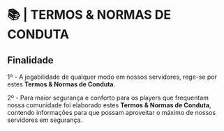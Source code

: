 # 📚 | TERMOS & NORMAS DE CONDUTA

## Finalidade

1º - A jogabilidade de qualquer modo em nossos servidores, rege-se por estes **Termos & Normas de Conduta**.

2º - Para maior segurança e conforto para os players que frequentam nossa comunidade foi elaborado estes **Termos & Normas de Conduta**, contendo informações para que possam aproveitar o máximo de nossos servidores em segurança.
